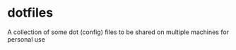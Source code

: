 dotfiles
========

A collection of some dot (config) files to be shared on multiple machines for personal use
